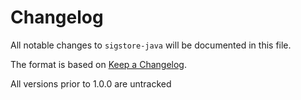 # Changelog

All notable changes to `sigstore-java` will be documented in this file.

The format is based on [Keep a Changelog](https://keepachangelog.com/en/1.0.0/).

All versions prior to 1.0.0 are untracked
